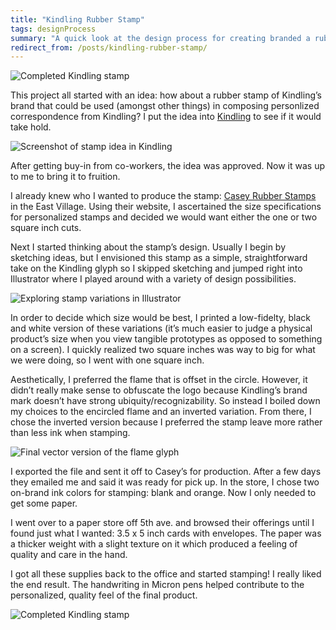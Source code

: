 ```yaml
---
title: "Kindling Rubber Stamp"
tags: designProcess
summary: "A quick look at the design process for creating branded a rubber stamp for Kindling."
redirect_from: /posts/kindling-rubber-stamp/
---
```


![Completed Kindling stamp](https://cdn.jim-nielsen.com/blog/2014/kindling-stamp-completed-1.jpg)

This project all started with an idea: how about a rubber stamp of Kindling’s brand that could be used (amongst other things) in composing personlized correspondence from Kindling? I put the idea into [Kindling](http://kindlingapp.com) to see if it would take hold.

![Screenshot of stamp idea in Kindling](https://cdn.jim-nielsen.com/blog/2014/kindling-stamp-idea.jpg "The idea for a Kindling stamp…in Kindling! Whoa.")

After getting buy-in from co-workers, the idea was approved. Now it was up to me to bring it to fruition.

I already knew who I wanted to produce the stamp: [Casey Rubber Stamps](http://www.caseyrubberstamps.com/) in the East Village. Using their website, I ascertained the size specifications for personalized stamps and decided we would want either the one or two square inch cuts.

Next I started thinking about the stamp’s design. Usually I begin by sketching ideas, but I envisioned this stamp as a simple, straightforward take on the Kindling glyph so I skipped sketching and jumped right into Illustrator where I played around with a variety of design possibilities.

![Exploring stamp variations in Illustrator](https://cdn.jim-nielsen.com/blog/2014/kindling-stamp-variations.png "Exploring stamp variations")

In order to decide which size would be best, I printed a low-fidelty, black and white version of these variations (it’s much easier to judge a physical product’s size when you view tangible prototypes as opposed to something on a screen). I quickly realized two square inches was way to big for what we were doing, so I went with one square inch.

Aesthetically, I preferred the flame that is offset in the circle. However, it didn’t really make sense to obfuscate the logo because Kindling’s brand mark doesn’t have strong ubiquity/recognizability. So instead I boiled down my choices to the encircled flame and an inverted variation. From there, I chose the inverted version because I preferred the stamp leave more rather than less ink when stamping.

![Final vector version of the flame glyph](https://cdn.jim-nielsen.com/blog/2014/kindling-stamp-design-final.png "Final vector version of the stamp design")

I exported the file and sent it off to Casey’s for production. After a few days they emailed me and said it was ready for pick up. In the store, I chose two on-brand ink colors for stamping: blank and orange. Now I only needed to get some paper.

I went over to a paper store off 5th ave. and browsed their offerings until I found just what I wanted: 3.5 x 5 inch cards with envelopes. The paper was a thicker weight with a slight texture on it which produced a feeling of quality and care in the hand.

I got all these supplies back to the office and started stamping! I really liked the end result. The handwriting in Micron pens helped contribute to the personalized, quality feel of the final product.

![Completed Kindling stamp](https://cdn.jim-nielsen.com/blog/2014/kindling-stamp-completed-2.jpg)
